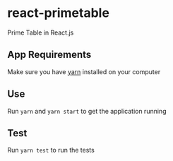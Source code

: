 # react-primetable
Prime Table in React.js

## App Requirements
Make sure you have [yarn](https://yarnpkg.com/lang/en/docs/install/) installed on your computer

## Use
Run `yarn` and `yarn start` to get the application running

## Test
Run `yarn test` to run the tests

